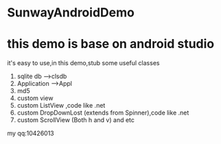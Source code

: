 # SunwayAndroidDemo
# this demo is base on android studio
it's easy to use,in this demo,stub some useful classes

1. sqlite db -->clsdb
2. Application -->Appl
3. md5
4. custom view
5. custom ListView ,code like .net
5. custom DropDownLost (extends from Spinner),code like .net
6. custom ScrollView (Both h and v)
and etc

my qq:10426013
